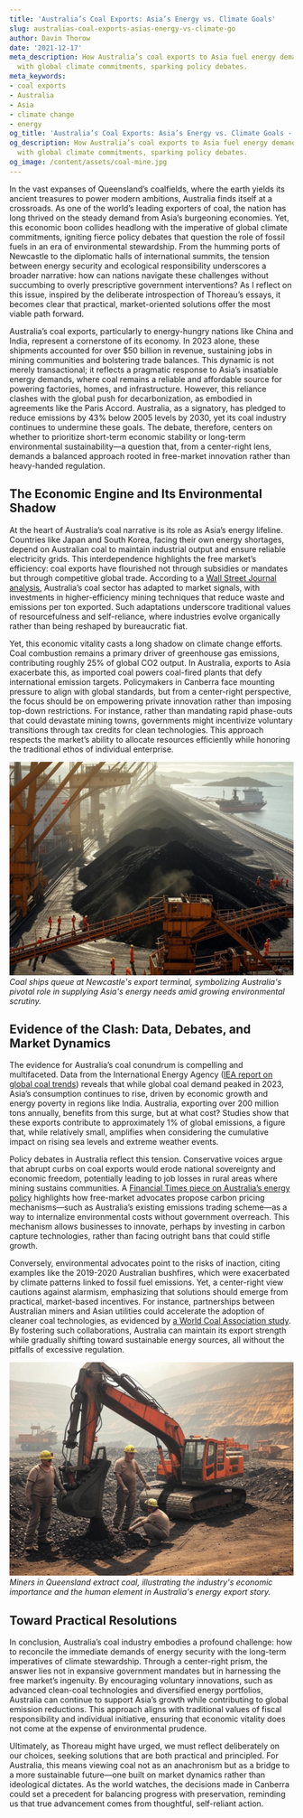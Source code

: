 ```yaml
---
title: 'Australia’s Coal Exports: Asia’s Energy vs. Climate Goals'
slug: australias-coal-exports-asias-energy-vs-climate-go
author: Davin Thorow
date: '2021-12-17'
meta_description: How Australia’s coal exports to Asia fuel energy demands but clash
  with global climate commitments, sparking policy debates.
meta_keywords:
- coal exports
- Australia
- Asia
- climate change
- energy
og_title: 'Australia’s Coal Exports: Asia’s Energy vs. Climate Goals - Spot News 24'
og_description: How Australia’s coal exports to Asia fuel energy demands but clash
  with global climate commitments, sparking policy debates.
og_image: /content/assets/coal-mine.jpg
---
```


In the vast expanses of Queensland’s coalfields, where the earth yields its ancient treasures to power modern ambitions, Australia finds itself at a crossroads. As one of the world’s leading exporters of coal, the nation has long thrived on the steady demand from Asia’s burgeoning economies. Yet, this economic boon collides headlong with the imperative of global climate commitments, igniting fierce policy debates that question the role of fossil fuels in an era of environmental stewardship. From the humming ports of Newcastle to the diplomatic halls of international summits, the tension between energy security and ecological responsibility underscores a broader narrative: how can nations navigate these challenges without succumbing to overly prescriptive government interventions? As I reflect on this issue, inspired by the deliberate introspection of Thoreau’s essays, it becomes clear that practical, market-oriented solutions offer the most viable path forward.

Australia’s coal exports, particularly to energy-hungry nations like China and India, represent a cornerstone of its economy. In 2023 alone, these shipments accounted for over $50 billion in revenue, sustaining jobs in mining communities and bolstering trade balances. This dynamic is not merely transactional; it reflects a pragmatic response to Asia’s insatiable energy demands, where coal remains a reliable and affordable source for powering factories, homes, and infrastructure. However, this reliance clashes with the global push for decarbonization, as embodied in agreements like the Paris Accord. Australia, as a signatory, has pledged to reduce emissions by 43% below 2005 levels by 2030, yet its coal industry continues to undermine these goals. The debate, therefore, centers on whether to prioritize short-term economic stability or long-term environmental sustainability—a question that, from a center-right lens, demands a balanced approach rooted in free-market innovation rather than heavy-handed regulation.

## The Economic Engine and Its Environmental Shadow

At the heart of Australia’s coal narrative is its role as Asia’s energy lifeline. Countries like Japan and South Korea, facing their own energy shortages, depend on Australian coal to maintain industrial output and ensure reliable electricity grids. This interdependence highlights the free market’s efficiency: coal exports have flourished not through subsidies or mandates but through competitive global trade. According to a [Wall Street Journal analysis](https://www.wsj.com/articles/australia-coal-export-boom-2023), Australia’s coal sector has adapted to market signals, with investments in higher-efficiency mining techniques that reduce waste and emissions per ton exported. Such adaptations underscore traditional values of resourcefulness and self-reliance, where industries evolve organically rather than being reshaped by bureaucratic fiat.

Yet, this economic vitality casts a long shadow on climate change efforts. Coal combustion remains a primary driver of greenhouse gas emissions, contributing roughly 25% of global CO2 output. In Australia, exports to Asia exacerbate this, as imported coal powers coal-fired plants that defy international emission targets. Policymakers in Canberra face mounting pressure to align with global standards, but from a center-right perspective, the focus should be on empowering private innovation rather than imposing top-down restrictions. For instance, rather than mandating rapid phase-outs that could devastate mining towns, governments might incentivize voluntary transitions through tax credits for clean technologies. This approach respects the market’s ability to allocate resources efficiently while honoring the traditional ethos of individual enterprise.

![A bustling coal export terminal in Newcastle](/content/assets/newcastle-coal-terminal.jpg)  
*Coal ships queue at Newcastle's export terminal, symbolizing Australia's pivotal role in supplying Asia's energy needs amid growing environmental scrutiny.*

## Evidence of the Clash: Data, Debates, and Market Dynamics

The evidence for Australia’s coal conundrum is compelling and multifaceted. Data from the International Energy Agency ([IEA report on global coal trends](https://www.iea.org/reports/coal-2023)) reveals that while global coal demand peaked in 2023, Asia’s consumption continues to rise, driven by economic growth and energy poverty in regions like India. Australia, exporting over 200 million tons annually, benefits from this surge, but at what cost? Studies show that these exports contribute to approximately 1% of global emissions, a figure that, while relatively small, amplifies when considering the cumulative impact on rising sea levels and extreme weather events.

Policy debates in Australia reflect this tension. Conservative voices argue that abrupt curbs on coal exports would erode national sovereignty and economic freedom, potentially leading to job losses in rural areas where mining sustains communities. A [Financial Times piece on Australia’s energy policy](https://www.ft.com/content/australia-coal-climate-debate-2024) highlights how free-market advocates propose carbon pricing mechanisms—such as Australia’s existing emissions trading scheme—as a way to internalize environmental costs without government overreach. This mechanism allows businesses to innovate, perhaps by investing in carbon capture technologies, rather than facing outright bans that could stifle growth.

Conversely, environmental advocates point to the risks of inaction, citing examples like the 2019-2020 Australian bushfires, which were exacerbated by climate patterns linked to fossil fuel emissions. Yet, a center-right view cautions against alarmism, emphasizing that solutions should emerge from practical, market-based incentives. For instance, partnerships between Australian miners and Asian utilities could accelerate the adoption of cleaner coal technologies, as evidenced by [a World Coal Association study](https://www.worldcoal.org/resources/clean-coal-technologies-report). By fostering such collaborations, Australia can maintain its export strength while gradually shifting toward sustainable energy sources, all without the pitfalls of excessive regulation.

![Queensland coal miners at work](/content/assets/queensland-miners.jpg)  
*Miners in Queensland extract coal, illustrating the industry's economic importance and the human element in Australia's energy export story.*

## Toward Practical Resolutions

In conclusion, Australia’s coal industry embodies a profound challenge: how to reconcile the immediate demands of energy security with the long-term imperatives of climate stewardship. Through a center-right prism, the answer lies not in expansive government mandates but in harnessing the free market’s ingenuity. By encouraging voluntary innovations, such as advanced clean-coal technologies and diversified energy portfolios, Australia can continue to support Asia’s growth while contributing to global emission reductions. This approach aligns with traditional values of fiscal responsibility and individual initiative, ensuring that economic vitality does not come at the expense of environmental prudence.

Ultimately, as Thoreau might have urged, we must reflect deliberately on our choices, seeking solutions that are both practical and principled. For Australia, this means viewing coal not as an anachronism but as a bridge to a more sustainable future—one built on market dynamics rather than ideological dictates. As the world watches, the decisions made in Canberra could set a precedent for balancing progress with preservation, reminding us that true advancement comes from thoughtful, self-reliant action.